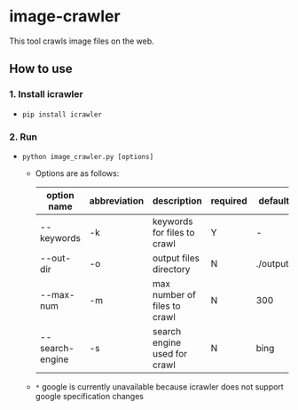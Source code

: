 # image-crawler
This tool crawls image files on the web.

## How to use
### 1. Install icrawler
- `pip install icrawler`

### 2. Run
- `python image_crawler.py [options]`

    - Options are as follows:

        |option name|abbreviation|description|required|default|choices|
        | ---- | ---- | ---- | ---- | ---- | ---- |
        |--keywords|-k|keywords for files to crawl|Y|-|-|
        |--out-dir|-o|output files directory|N|./output/|-|
        |--max-num|-m|max number of files to crawl|N|300|-|
        |--search-engine|-s|search engine used for crawl|N|bing|bing, baidu *|

    - `*` google is currently unavailable because icrawler does not support google specification changes
